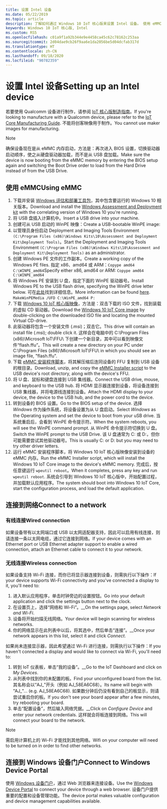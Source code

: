 ```yaml
---
title: 设置 Intel 设备
ms.date: 05/22/2019
ms.topic: article
description: 了解如何通过 Windows 10 IoT 核心版来设置 Intel 设备。 使用 eMMC、连接到网络，并连接到 Windows 设备门户。
keywords: Windows 10 IoT 核心版, Intel
ms.custom: RS5
ms.openlocfilehash: c01a9f1a92b344e9e4458ca45c62c78162c253aa
ms.sourcegitcommit: 2d04dae9cb26f9aa6e1da2056be5d04dcfab317d
ms.translationtype: HT
ms.contentlocale: zh-CN
ms.lasthandoff: 09/18/2020
ms.locfileid: "90782359"
---
```

# <a name="setting-up-an-intel-device"></a><span data-ttu-id="ee166-105">设置 Intel 设备</span><span class="sxs-lookup"><span data-stu-id="ee166-105">Setting up an Intel device</span></span>

<span data-ttu-id="ee166-106">若要使用 Qualcomm 设备进行制作，请参阅 [IoT 核心版制造指南](https://docs.microsoft.com/windows-hardware/manufacture/iot/iot-core-manufacturing-guide)。</span><span class="sxs-lookup"><span data-stu-id="ee166-106">If you're looking to manufacture with a Qualcomm device, please refer to the [IoT Core Manufacturing Guide](https://docs.microsoft.com/windows-hardware/manufacture/iot/iot-core-manufacturing-guide).</span></span> <span data-ttu-id="ee166-107">不能将创客映像用于制作。</span><span class="sxs-lookup"><span data-stu-id="ee166-107">You cannot use maker images for manufacturing.</span></span>

> [!NOTE]
> <span data-ttu-id="ee166-108">确保设备现在是从 eMMC 内存启动，方法是：再次进入 BIOS 设置，切换驱动器启动顺序，使之从硬盘驱动器加载，而不是从 USB 盘加载。</span><span class="sxs-lookup"><span data-stu-id="ee166-108">Make sure the device is now booting from the eMMC memory by entering the BIOS setup again and switching the Boot Drive order to load from the Hard Drive instead of from the USB Drive.</span></span>

## <a name="using-emmc"></a><span data-ttu-id="ee166-109">使用 eMMC</span><span class="sxs-lookup"><span data-stu-id="ee166-109">Using eMMC</span></span>

1. <span data-ttu-id="ee166-110">下载并安装 [Windows 评估和部署工具包](https://docs.microsoft.com/windows-hardware/get-started/adk-install)，其中包含要运行的 Windows 10 相关版本。</span><span class="sxs-lookup"><span data-stu-id="ee166-110">Download and install the [Windows Assessment and Deployment kit](https://docs.microsoft.com/windows-hardware/get-started/adk-install) with the correlating version of Windows 10 you're running.</span></span>
2. <span data-ttu-id="ee166-111">将 USB 盘插入计算机中。</span><span class="sxs-lookup"><span data-stu-id="ee166-111">Insert a USB drive into your machine.</span></span>
3. <span data-ttu-id="ee166-112">创建可从 USB 启动的 WinPE 映像：</span><span class="sxs-lookup"><span data-stu-id="ee166-112">Create a USB-bootable WinPE image:</span></span>
4. <span data-ttu-id="ee166-113">以管理员身份启动 Deployment and Imaging Tools Environment `(C:\Program Files (x86)\Windows Kits\10\Assessment and Deployment Kit\Deployment Tools)`。</span><span class="sxs-lookup"><span data-stu-id="ee166-113">Start the Deployment and Imaging Tools Environment `(C:\Program Files (x86)\Windows Kits\10\Assessment and Deployment Kit\Deployment Tools)` as an administrator.</span></span>
5. <span data-ttu-id="ee166-114">创建 Windows PE 文件的工作副本。</span><span class="sxs-lookup"><span data-stu-id="ee166-114">Create a working copy of the Windows PE files.</span></span> <span data-ttu-id="ee166-115">指定 x86、amd64 或 ARM：`Copype amd64 C:\WINPE_amd64`</span><span class="sxs-lookup"><span data-stu-id="ee166-115">Specify either x86, amd64 or ARM: `Copype amd64 C:\WINPE_amd64`</span></span>
6. <span data-ttu-id="ee166-116">将 Windows PE 安装到 U 盘，指定下面的 WinPE 驱动器号。</span><span class="sxs-lookup"><span data-stu-id="ee166-116">Install Windows PE to the USB flash drive, specifying the WinPE drive letter below.</span></span> <span data-ttu-id="ee166-117">可在[此处](https://docs.microsoft.com/windows-hardware/manufacture/desktop/winpe-create-usb-bootable-drive)找到详细信息。</span><span class="sxs-lookup"><span data-stu-id="ee166-117">More information can be found [here](https://docs.microsoft.com/windows-hardware/manufacture/desktop/winpe-create-usb-bootable-drive).</span></span> `MakeWinPEMedia /UFD C:\WinPE_amd64 P:`
7. <span data-ttu-id="ee166-118">下载 [Windows 10 IoT 核心版映像](https://downloads.up-community.org/?post_type=wpdmpro&p=204&preview=true)，方法是：双击下载的 ISO 文件，找到装载的虚拟 CD 驱动器。</span><span class="sxs-lookup"><span data-stu-id="ee166-118">Download the [Windows 10 IoT Core image](https://downloads.up-community.org/?post_type=wpdmpro&p=204&preview=true) by double-clicking on the downloaded ISO file and locating the mounted Virtual CD-drive.</span></span>
8. <span data-ttu-id="ee166-119">此驱动器将包含一个安装文件 (.msi)；双击它。</span><span class="sxs-lookup"><span data-stu-id="ee166-119">This drive will contain an install file (.msi); double click it.</span></span> <span data-ttu-id="ee166-120">这样会在电脑中的 C:\Program Files (x86)\Microsoft IoT\FFU\ 下创建一个新目录，其中可以看到映像文件“flash.ffu”。</span><span class="sxs-lookup"><span data-stu-id="ee166-120">This will create a new directory on your PC under C:\Program Files (x86)\Microsoft IoT\FFU\ in which you should see an image file, "flash.ffu".</span></span>
9. <span data-ttu-id="ee166-121">下载 [eMMC 安装程序脚本](https://github.com/ms-iot/content/blob/develop/Resources/eMMCInstaller.zip)，将其解压缩后连同设备的 FFU 复制到 USB 设备的根目录。</span><span class="sxs-lookup"><span data-stu-id="ee166-121">Download, unzip, and copy the [eMMC Installer script](https://github.com/ms-iot/content/blob/develop/Resources/eMMCInstaller.zip) to the USB device's root directory, along with the device's FFU.</span></span>
10. <span data-ttu-id="ee166-122">将 U 盘、鼠标和键盘连接到 USB 集线器。</span><span class="sxs-lookup"><span data-stu-id="ee166-122">Connect the USB drive, mouse, and keyboard to the USB hub.</span></span> <span data-ttu-id="ee166-123">将 HDMI 显示器连接到设备，将设备连接到 USB 集线器，并将电源线连接到设备。</span><span class="sxs-lookup"><span data-stu-id="ee166-123">Attach the HDMI display to your device, the device to the USB hub, and the power cord to the device.</span></span>
11. <span data-ttu-id="ee166-124">转到设备的 BIOS 设置。</span><span class="sxs-lookup"><span data-stu-id="ee166-124">Go to the BIOS setup of the device.</span></span> <span data-ttu-id="ee166-125">选择 *Windows* 作为操作系统，将设备设置为从 U 盘启动。</span><span class="sxs-lookup"><span data-stu-id="ee166-125">Select *Windows* as the Operating system and set the device to boot from your uSB drive.</span></span> <span data-ttu-id="ee166-126">当系统重启后，会看到 WinPE 命令提示符。</span><span class="sxs-lookup"><span data-stu-id="ee166-126">When the system reboots, you will see the WinPE command prompt.</span></span> <span data-ttu-id="ee166-127">从 WinPE 命令提示符切换到 U 盘。</span><span class="sxs-lookup"><span data-stu-id="ee166-127">Switch the WinPE prompt to the USB Drive.</span></span> <span data-ttu-id="ee166-128">该 U 盘通常为 C: 或 D:，但你可能需要尝试其他驱动器号。</span><span class="sxs-lookup"><span data-stu-id="ee166-128">This is usually C: or D: but you may need to try other driver letters.</span></span>
12. <span data-ttu-id="ee166-129">运行 eMMC 安装程序脚本，将 Windows 10 IoT 核心版映像安装到设备的 eMMC 内存。</span><span class="sxs-lookup"><span data-stu-id="ee166-129">Run the eMMC Installer script, which will install the Windows 10 IoT Core image to the device's eMMC memory.</span></span> <span data-ttu-id="ee166-130">完成后，按任意键运行 `wpeutil reboot`。</span><span class="sxs-lookup"><span data-stu-id="ee166-130">When it completes, press any key and run `wpeutil reboot`.</span></span> <span data-ttu-id="ee166-131">系统会引导到 Windows 10 IoT 核心版中，开始配置过程，并加载默认应用程序。</span><span class="sxs-lookup"><span data-stu-id="ee166-131">The system should boot into Windows 10 IoT Core, start the configuration process, and load the default application.</span></span>

## <a name="connect-to-a-network"></a><span data-ttu-id="ee166-132">连接到网络</span><span class="sxs-lookup"><span data-stu-id="ee166-132">Connect to a network</span></span>

### <a name="wired-connection"></a><span data-ttu-id="ee166-133">有线连接</span><span class="sxs-lookup"><span data-stu-id="ee166-133">Wired connection</span></span>
<span data-ttu-id="ee166-134">如果设备带有以太网端口或 USB 以太网适配器支持，因此可以启用有线连接，则请连接一条以太网电缆，通过它连接到网络。</span><span class="sxs-lookup"><span data-stu-id="ee166-134">If your device comes with an Ethernet port or USB Ethernet adapter support to enable a wired connection, attach an Ethernet cable to connect it to your network.</span></span>

### <a name="wireless-connection"></a><span data-ttu-id="ee166-135">无线连接</span><span class="sxs-lookup"><span data-stu-id="ee166-135">Wireless connection</span></span>
<span data-ttu-id="ee166-136">如果设备支持 Wi-Fi 连接，而你已将显示器连接到设备，则需执行以下操作：</span><span class="sxs-lookup"><span data-stu-id="ee166-136">If your device supports Wi-Fi connectivity and you've connected a display to it, you'll need to:</span></span>

1. <span data-ttu-id="ee166-137">进入默认应用程序，单击时钟旁边的设置按钮。</span><span class="sxs-lookup"><span data-stu-id="ee166-137">Go into your default application and click the settings button next to the clock.</span></span>
2. <span data-ttu-id="ee166-138">在设置页上，选择“网络和 Wi-Fi”。__</span><span class="sxs-lookup"><span data-stu-id="ee166-138">On the settings page, select _Network and Wi-Fi_.</span></span>
3. <span data-ttu-id="ee166-139">设备将开始扫描无线网络。</span><span class="sxs-lookup"><span data-stu-id="ee166-139">Your device will begin scanning for wireless networks.</span></span>
4. <span data-ttu-id="ee166-140">你的网络显示在此列表中以后，将其选中，然后单击“连接”。__</span><span class="sxs-lookup"><span data-stu-id="ee166-140">Once your network appears in this list, select it and click _Connect_.</span></span>

<span data-ttu-id="ee166-141">如果尚未连接显示器，因此希望通过 Wi-Fi 进行连接，则需执行以下操作：</span><span class="sxs-lookup"><span data-stu-id="ee166-141">If you haven't connected a display and would like to connect via Wi-Fi, you'll need to:</span></span>

1. <span data-ttu-id="ee166-142">转到 IoT 仪表板，单击“我的设备”。__</span><span class="sxs-lookup"><span data-stu-id="ee166-142">Go to the IoT Dashboard and click on _My Devices_.</span></span>
2. <span data-ttu-id="ee166-143">从列表中找到你的未配置的板。</span><span class="sxs-lookup"><span data-stu-id="ee166-143">Find your unconfigured board from the list.</span></span> <span data-ttu-id="ee166-144">其名称会以“AJ_”开头（例如 AJ_58EA6C68）。</span><span class="sxs-lookup"><span data-stu-id="ee166-144">Its name will begin with "AJ_"... (e.g. AJ_58EA6C68).</span></span> <span data-ttu-id="ee166-145">如果数分钟后仍没有看到自己的板显示，则请尝试重启你的板。</span><span class="sxs-lookup"><span data-stu-id="ee166-145">If you don't see your board appear after a few minutes, try rebooting your board.</span></span>
3. <span data-ttu-id="ee166-146">单击“配置设备”，然后输入网络凭据。__</span><span class="sxs-lookup"><span data-stu-id="ee166-146">Click on _Configure Device_ and enter your network credentials.</span></span> <span data-ttu-id="ee166-147">这样就会将板连接到网络。</span><span class="sxs-lookup"><span data-stu-id="ee166-147">This will connect your board to the network.</span></span>

> [!NOTE]
> <span data-ttu-id="ee166-148">需启用计算机上的 Wi-Fi 才能找到其他网络。</span><span class="sxs-lookup"><span data-stu-id="ee166-148">Wifi on your computer will need to be turned on in order to find other networks.</span></span>

## <a name="connect-to-windows-device-portal"></a><span data-ttu-id="ee166-149">连接到 Windows 设备门户</span><span class="sxs-lookup"><span data-stu-id="ee166-149">Connect to Windows Device Portal</span></span>

<span data-ttu-id="ee166-150">使用 [Windows 设备门户](../manage-your-device/DevicePortal.md)，通过 Web 浏览器来连接设备。</span><span class="sxs-lookup"><span data-stu-id="ee166-150">Use the [Windows Device Portal](../manage-your-device/DevicePortal.md) to connect your device through a web browser.</span></span> <span data-ttu-id="ee166-151">设备门户提供重要的配置和设备管理功能。</span><span class="sxs-lookup"><span data-stu-id="ee166-151">The device portal makes valuable configuration and device management capabilities available.</span></span> 


